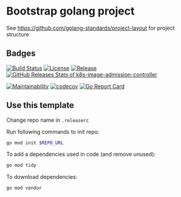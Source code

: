 # Bootstrap golang project

See https://github.com/golang-standards/project-layout for project structure
## Badges

[![Build Status](https://github.com/thibaultserti/k8s-image-admission-controller/actions/workflows/release.yaml/badge.svg)](https://github.com/thibaultserti/k8s-image-admission-controller/actions/workflows/release.yaml)
[![License](https://img.shields.io/github/license/thibaultserti/k8s-image-admission-controller)](/LICENSE)
[![Release](https://img.shields.io/github/release/thibaultserti/k8s-image-admission-controller.svg)](https://github.com/thibaultserti/k8s-image-admission-controller/releases/latest)
[![GitHub Releases Stats of k8s-image-admission-controller](https://img.shields.io/github/downloads/thibaultserti/k8s-image-admission-controller/total.svg?logo=github)](https://somsubhra.github.io/github-release-stats/?username=thibaultserti&repository=k8s-image-admission-controller)

[![Maintainability](https://api.codeclimate.com/v1/badges/4133d7da3d73fa0c0884/maintainability)](https://codeclimate.com/github/thibaultserti/k8s-image-admission-controller/maintainability)
[![codecov](https://codecov.io/gh/thibaultserti/k8s-image-admission-controller/branch/main/graph/badge.svg?token=5BO47LR632)](https://codecov.io/gh/thibaultserti/k8s-image-admission-controller)
[![Go Report Card](https://goreportcard.com/badge/github.com/thibaultserti/test-saas-ci)](https://goreportcard.com/report/github.com/thibaultserti/k8s-image-admission-controller)

## Use this template

Change repo name in `.releaserc`

Run following commands to init repo:

```bash
go mod init $REPO_URL
```

To add a dependencies used in code (and remove unused):

```bash
go mod tidy
```

To download dependencies:

```bash
go mod vendor
```
